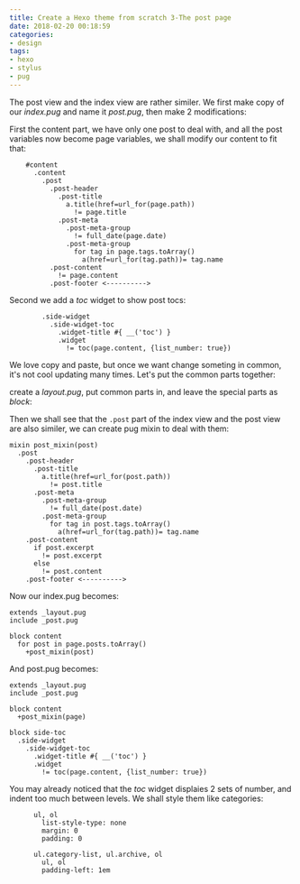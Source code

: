 ```yaml
---
title: Create a Hexo theme from scratch 3-The post page
date: 2018-02-20 00:18:59
categories:
- design
tags:
- hexo
- stylus
- pug
---
```

The post view and the index view are rather similer. We first make copy of our *index.pug* and name it *post.pug*, then make 2 modifications:


First the content part, we have only one post to deal with, and all the post variables now become page variables, we shall modify our content to fit that:
```
    #content
      .content
        .post
          .post-header
            .post-title
              a.title(href=url_for(page.path))
                != page.title
            .post-meta
              .post-meta-group
                != full_date(page.date)
              .post-meta-group
                for tag in page.tags.toArray()
                  a(href=url_for(tag.path))= tag.name
          .post-content
            != page.content
          .post-footer <---------->
```

Second we add a *toc* widget to show post tocs:
```
        .side-widget
          .side-widget-toc
            .widget-title #{ __('toc') }
            .widget
              != toc(page.content, {list_number: true})
```

We love copy and paste, but once we want change someting in common, it's not cool updating many times. Let's put the common parts together:

create a *layout.pug*, put common parts in, and leave the special parts as *block*:

Then we shall see that the `.post` part of the index view and the post view are also similer, we can create pug mixin to deal with them:

```
mixin post_mixin(post)
  .post
    .post-header
      .post-title
        a.title(href=url_for(post.path))
          != post.title
      .post-meta
        .post-meta-group
          != full_date(post.date)
        .post-meta-group
          for tag in post.tags.toArray()
            a(href=url_for(tag.path))= tag.name
    .post-content
      if post.excerpt
        != post.excerpt
      else
        != post.content
    .post-footer <---------->

```
Now our index.pug becomes:
```
extends _layout.pug
include _post.pug

block content
  for post in page.posts.toArray()
    +post_mixin(post)
```

And post.pug becomes:
```
extends _layout.pug
include _post.pug

block content
  +post_mixin(page)

block side-toc
  .side-widget
    .side-widget-toc
      .widget-title #{ __('toc') }
      .widget
        != toc(page.content, {list_number: true})

```
You may already noticed that the *toc* widget displaies 2 sets of number, and indent too much between levels. We shall style them like categories:

```
      ul, ol
        list-style-type: none
        margin: 0
        padding: 0

      ul.category-list, ul.archive, ol
        ul, ol
        padding-left: 1em
```

